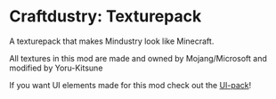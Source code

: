 # Craftdustry: Texturepack

A texturepack that makes Mindustry look like Minecraft.

All textures in this mod are made and owned by Mojang/Microsoft and modified by Yoru-Kitsune

If you want UI elements made for this mod check out the [UI-pack](https://github.com/Yoru-Kitsune/Craftdustry-UI/)!
